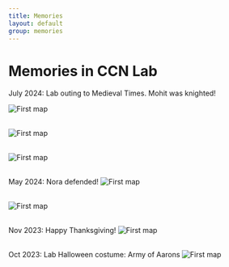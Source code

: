 ```yaml
---
title: Memories
layout: default
group: memories
---
```


# Memories in CCN Lab

July 2024: Lab outing to Medieval Times. Mohit was knighted!

<img class="img-fluid" src="/lab/static/img/memories/mohit_knighted.jpg" alt="First map"> <br><br>

<img class="img-fluid" src="/lab/static/img/memories/medieval_group_pic.jpg" alt="First map"> <br><br>

<img class="img-fluid" src="/lab/static/img/memories/trespassing.jpg" alt="First map"> <br><br>

May 2024: Nora defended!
<img class="img-fluid" src="/lab/static/img/memories/nora_defense1.jpg" alt="First map"> <br><br>

<img class="img-fluid" src="/lab/static/img/memories/nora_defense2.jpg" alt="First map"> <br><br>

Nov 2023: Happy Thanksgiving!
<img class="img-fluid" src="/lab/static/img/memories/thanksgiving2023.jpg" alt="First map"> <br><br>

Oct 2023: Lab Halloween costume: Army of Aarons
<img class="img-fluid" src="/lab/static/img/memories/army_of_aarons.jpg" alt="First map"> <br><br>


